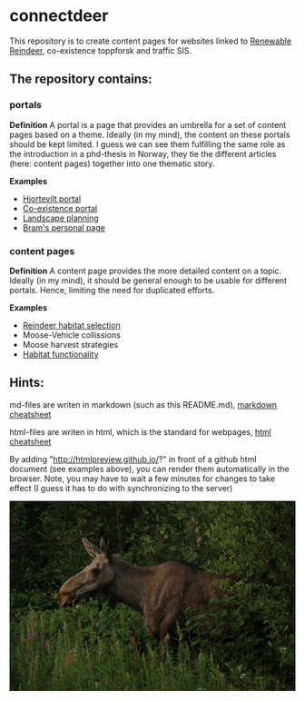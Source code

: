 # connectdeer

This repository is to create content pages for websites linked to [Renewable Reindeer](http://www.nina.no/english/Research/Projects/Renewable-Reindeer "go to page"), co-existence toppforsk and traffic SIS.

## The repository contains:
### portals
**Definition** A portal is a page that provides an umbrella for a set of content pages based on a theme. Ideally (in my mind), the content on these portals should be kept limited. I guess we can see them fulfilling the same role as the introduction in a phd-thesis in Norway, they tie the different articles (here: content pages) together into one thematic story.

**Examples**
* [Hjortevilt portal](http://htmlpreview.github.io/?https://github.com/NINAnor/connectdeer/blob/master/hjortevilt.html)
* [Co-existence portal](http://htmlpreview.github.io/?https://github.com/NINAnor/connectdeer/blob/master/coexistence.html)
* [Landscape planning](http://htmlpreview.github.io/?https://github.com/NINAnor/connectdeer/blob/master/landscape_planning.html)
* [Bram's personal page](http://htmlpreview.github.io/?https://github.com/NINAnor/connectdeer/blob/master/personal_bram.html)

### content pages
**Definition**  A content page provides the more detailed content on a topic. Ideally (in my mind), it should be general enough to be usable for different portals. Hence, limiting the need for duplicated efforts.

**Examples**
* [Reindeer habitat selection](http://htmlpreview.github.io/?https://github.com/NINAnor/connectdeer/blob/master/reindeer_hs.html)
* Moose-Vehicle collissions
* Moose harvest strategies
* [Habitat functionality](http://htmlpreview.github.io/?https://github.com/NINAnor/connectdeer/blob/master/habitat_functionality.html)

## Hints:
md-files are writen in markdown (such as this README.md), [markdown cheatsheet](https://github.com/adam-p/markdown-here/wiki/Markdown-Cheatsheet) 

html-files are writen in html, which is the standard for webpages, [html cheatsheet](http://www.simplehtmlguide.com/cheatsheet.php)

By adding "http://htmlpreview.github.io/?" in front of a github html document (see examples above), you can render them automatically in the browser. Note, you may have to wait a few minutes for changes to take effect (I guess it has to do with synchronizing to the server)


![moose](https://github.com//NINAnor/connectdeer/blob/master/figures/moose.png) 
